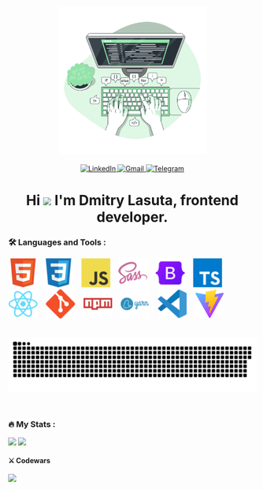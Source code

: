 <div align="center">
  <img src='./assets/code-typing-animate.svg' width='300' />
  <br>
  <br>  
  <div>
    <a href='https://www.linkedin.com/in/dmitriy-lasuta-925619204/'>
      <img alt="LinkedIn" src="https://img.shields.io/badge/LinkedIn-blue?style=for-the-badge&logo=linkedin">
    </a>
    <a href='mailto:lasutadima01@gmail.com'>
      <img alt="Gmail" src="https://img.shields.io/badge/Gmail-fff?style=for-the-badge&logo=gmail">
    </a>
    <a href='https://t.me/Srexyyyyy'>
      <img alt="Telegram" src="https://img.shields.io/badge/%20Telegram-2AABEE?style=for-the-badge&logo=telegram&logoColor=%23fff">
    </a>
  </div>
  <h1>
    Hi <img src="https://media.giphy.com/media/hvRJCLFzcasrR4ia7z/giphy.gif" width="30px"/> I'm Dmitry Lasuta, frontend developer.
  </h1>
  
</div>

### 🛠️ Languages and Tools :

<div>
  <img alt='html' src='./assets/tools/html5-original.svg' width='60'>&nbsp;&nbsp;
  <img alt='css' src='./assets/tools/css3.svg' width='60'> &nbsp;&nbsp;
  <img alt='javascript' src='./assets/tools/javascript.svg' width='60'> &nbsp;&nbsp;
  <img alt='scss' src='./assets/tools/sass.svg' width='60'> &nbsp;&nbsp;
  <img alt='bootstrap' src='./assets/tools/bootstrap.svg' width='60'> &nbsp;&nbsp;
  <img alt='typescript' src='./assets/tools/typescript.svg' width='60'> &nbsp;&nbsp;
  <img alt='react' src='./assets/tools/react.svg' width='60'> &nbsp;&nbsp;
  <img alt='git' src='./assets/tools/git.svg' width='60'> &nbsp;&nbsp;
  <img alt='npm' src='./assets/tools/npm.svg' width='60'> &nbsp;&nbsp;
  <img alt='yarn' src='./assets/tools/yarn.svg' width='60'> &nbsp;&nbsp;
  <img alt='vs code' src='./assets/tools/vscode.svg' width='60'> &nbsp;&nbsp;
  <img alt='vite' src='./assets/tools/vite.svg' width='60'> &nbsp;&nbsp;
</div>

<br>
<br>

<div align="center">
  <img align='center' alt='' src='./assets/github-snake.svg'>
</div>

<br>
<br>

### :fire: My Stats :
![](http://github-profile-summary-cards.vercel.app/api/cards/stats?username=DmitryLasuta&theme=github_dark) ![](http://github-profile-summary-cards.vercel.app/api/cards/repos-per-language?username=DmitryLasuta&theme=github_dark)

#### ⚔️ Codewars 
<img src="https://www.codewars.com/users/LasutaDmitriy/badges/large">
